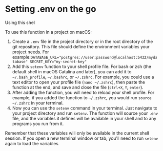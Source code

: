 # Setting .env on the go 

Using this shel

To use this function in a project on macOS:

1. Create a `.env` file in the project directory or in the root directory of the git repository. This file should define the environment variables your project needs. For example:`DATABASE_URL="postgres://user:password@localhost:5432/mydatabase" SECRET_KEY="my-secret-key" `
2. Add this `setenv` function to your shell profile file. For bash or zsh (the default shell in macOS Catalina and later), you can add it to `~/.bash_profile`, `~/.bashrc`, or `~/.zshrc`. For example, you could use a text editor to open your profile file (`nano ~/.zshrc`), then paste the function at the end, and save and close the file (`ctrl+X`, `Y`, `enter`).
3. After adding the function, you will need to reload your shell profile. For example, if you added the function to `~/.zshrc`, you would run `source ~/.zshrc` in your terminal.
4. Now you can use the `setenv` command in your terminal. Just navigate to your project directory and run `setenv`. The function will source your `.env` file, and the variables it defines will be available in your shell and to any programs you run from it.

Remember that these variables will only be available in the current shell session. If you open a new terminal window or tab, you'll need to run `setenv` again to load the variables.
